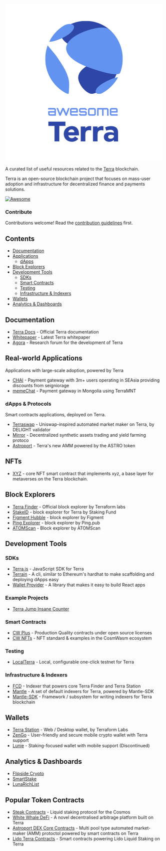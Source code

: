 <div align="center">
  <img src="./logo.png" />
</div>

A curated list of useful resources related to the [Terra](https://terra.money) blockchain.

Terra is an open-source blockchain project that focuses on mass-user adoption and infrastructure for decentralized finance and payments solutions.

[![Awesome](https://awesome.re/badge.svg)](https://awesome.re)

### Contribute <!-- omit in toc -->

Contributions welcome! Read the [contribution guidelines](contributing.md) first.

## Contents <!-- omit in toc -->

- [Documentation](#documentation)
- [Applications](#applications)
  - [dApps](#dapps)
- [Block Explorers](#block-explorers)
- [Development Tools](#development-tools)
  - [SDKs](#sdks)
  - [Smart Contracts](#smart-contracts)
  - [Testing](#testing)
  - [Infrastructure & Indexers](#infrastructure--indexers)
- [Wallets](#wallets)
- [Analytics & Dashboards](#analytics--dashboards)

## Documentation

- [Terra Docs](https://docs.terra.money) - Official Terra documentation
- [Whitepaper](https://terra.money/Terra_White_paper.pdf) - Latest Terra whitepaper
- [Agora](https://agora.terra.money) - Research forum for the development of Terra

## Real-world Applications

Applications with large-scale adoption, powered by Terra

- [CHAI](https://chai.finance) - Payment gateway with 3m+ users operating in SEAsia providing discounts from seigniorage
- [memeChat](http://memechat.mn/) - Payment gateway in Mongolia using TerraMNT

### dApps & Protocols

Smart contracts applications, deployed on Terra.

- [Terraswap](https://terraswap.io) - Uniswap-inspired automated market maker on Terra, by DELIGHT validator
- [Mirror](https://mirror.finance) - Decentralized synthetic assets trading and yield farming protoco
- [Astroport](https://astroport.fi) - Terra's new AMM powered by the ASTRO token

## NFTs

- [XYZ](https://github.com/collectxyz/collectxyz-nft-contract) - core NFT smart contract that implements xyz, a base layer for metaverses on the Terra blockchain.

## Block Explorers

- [Terra Finder](https://finder.terra.money) - Official block explorer by Terraform labs
- [StakeID](http://terra.stake.id/) - block explorer for Terra by Staking Fund
- [Figment Hubble](https://hubble.figment.io/terra/chains/columbus-4) - block explorer by Figment
- [Ping Explorer](https://ping.pub/terra-luna) - block explorer by Ping.pub
- [ATOMScan](https://atomscan.com/terra) - Block explorer by ATOMScan

## Development Tools

### SDKs

- [Terra.js](https://github.com/terra-money/terra.js) - JavaScript SDK for Terra
- [Terrain](https://github.com/terra-money/terrain) - A cli, similar to Ethereum's hardhat to make scaffolding and deploying dApps easy
- [Wallet Provider](https://github.com/terra-money/wallet-provider) - A library that makes it easy to build React apps

### Example Projects

- [Terra Jump Insane Counter](https://github.com/octalmage/terra-jump-insane-counter)

### Smart Contracts

- [CW Plus](https://github.com/CosmWasm/cw-plus) - Production Quality contracts under open source licenses
- [CW NFTs](https://github.com/CosmWasm/cw-nfts) - NFT standard & examples in the CosmWasm ecosystem

### Testing

- [LocalTerra](https://github.com/terra-money/LocalTerra) - Local, configurable one-click testnet for Terra

### Infrastructure & Indexers

- [FCD](https://github.com/terra-money/fcd) - Indexer that powers core Terra Finder and Terra Station
- [Mantle](https://github.com/terra-money/mantle) - A set of default indexers for Terra, powered by Mantle-SDK
- [Mantle-SDK](https://github.com/terra-money/mantle-sdk) - Framework / subsystem for writing indexers for Terra blockchain

## Wallets

- [Terra Station](https://station.terra.money/) - Web / Desktop wallet, by Terraform Labs
- [ZenGo](https://zengo.com/) - User-friendly and secure mobile crypto wallet with Terra support
- [Lunie](https://lunie.io/) - Staking-focused wallet with mobile support (Discontinued)

## Analytics & Dashboards

- [Flipside Crypto](https://terra.flipsidecrypto.com)
- [SmartStake](https://terra.smartstake.io)
- [LunaRichList](https://Lunarichlist.com)

## Popular Token Contracts

- [Steak Contracts](https://github.com/st4k3h0us3/steak-contracts) - Liquid staking protocol for the Cosmos
- [White Whale DeFi](https://github.com/White-Whale-Defi-Platform/contracts) - A novel decentralised arbitrage platform built on Terra
- [Astroport DEX Core Contracts](https://github.com/astroport-fi/astroport-core) - Multi pool type automated market-maker (AMM) protoctol powered by smart contracts on Terra
- [Lido Terra Contracts](https://github.com/lidofinance/lido-terra-contracts) - Smart contracts powering Lido Liquid Staking on Terra
